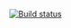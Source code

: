 [![Build status](https://ci.appveyor.com/api/projects/status/w0ihqg80c3oft3l7/branch/main?svg=true)](https://ci.appveyor.com/project/Lasvil/aqa-4/branch/main)